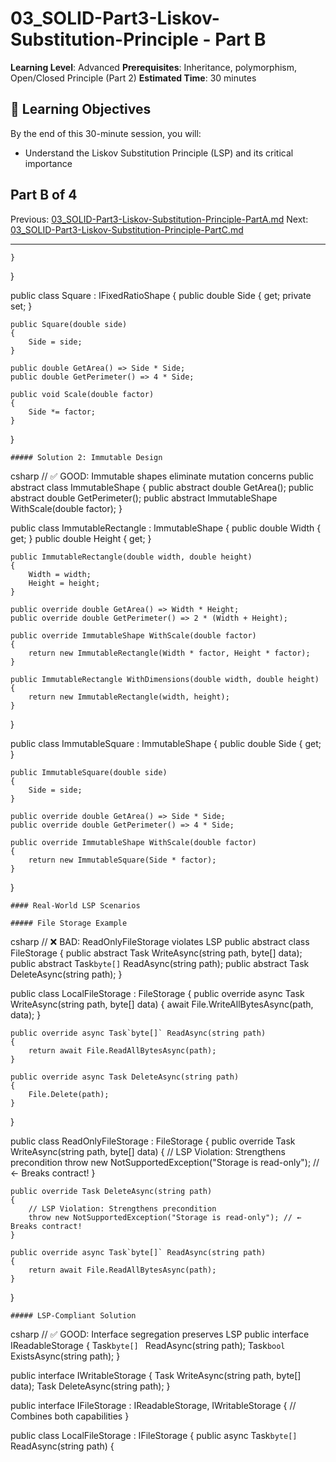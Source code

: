 # 03_SOLID-Part3-Liskov-Substitution-Principle - Part B

**Learning Level**: Advanced 
**Prerequisites**: Inheritance, polymorphism, Open/Closed Principle (Part 2) 
**Estimated Time**: 30 minutes 

## 🎯 Learning Objectives

By the end of this 30-minute session, you will:

- Understand the Liskov Substitution Principle (LSP) and its critical importance

## Part B of 4

Previous: [03_SOLID-Part3-Liskov-Substitution-Principle-PartA.md](03_SOLID-Part3-Liskov-Substitution-Principle-PartA.md)
Next: [03_SOLID-Part3-Liskov-Substitution-Principle-PartC.md](03_SOLID-Part3-Liskov-Substitution-Principle-PartC.md)

---

    }
}

public class Square : IFixedRatioShape
{
    public double Side { get; private set; }

    public Square(double side)
    {
        Side = side;
    }

    public double GetArea() => Side * Side;
    public double GetPerimeter() => 4 * Side;

    public void Scale(double factor)
    {
        Side *= factor;
    }
}

    ##### Solution 2: Immutable Design
csharp
// ✅ GOOD: Immutable shapes eliminate mutation concerns
public abstract class ImmutableShape
{
    public abstract double GetArea();
    public abstract double GetPerimeter();
    public abstract ImmutableShape WithScale(double factor);
}

public class ImmutableRectangle : ImmutableShape
{
    public double Width { get; }
    public double Height { get; }

    public ImmutableRectangle(double width, double height)
    {
        Width = width;
        Height = height;
    }

    public override double GetArea() => Width * Height;
    public override double GetPerimeter() => 2 * (Width + Height);

    public override ImmutableShape WithScale(double factor)
    {
        return new ImmutableRectangle(Width * factor, Height * factor);
    }

    public ImmutableRectangle WithDimensions(double width, double height)
    {
        return new ImmutableRectangle(width, height);
    }
}

public class ImmutableSquare : ImmutableShape
{
    public double Side { get; }

    public ImmutableSquare(double side)
    {
        Side = side;
    }

    public override double GetArea() => Side * Side;
    public override double GetPerimeter() => 4 * Side;

    public override ImmutableShape WithScale(double factor)
    {
        return new ImmutableSquare(Side * factor);
    }
}

    #### Real-World LSP Scenarios

    ##### File Storage Example
csharp
// ❌ BAD: ReadOnlyFileStorage violates LSP
public abstract class FileStorage
{
    public abstract Task WriteAsync(string path, byte[] data);
    public abstract Task`byte[]` ReadAsync(string path);
    public abstract Task DeleteAsync(string path);
}

public class LocalFileStorage : FileStorage
{
    public override async Task WriteAsync(string path, byte[] data)
    {
        await File.WriteAllBytesAsync(path, data);
    }

    public override async Task`byte[]` ReadAsync(string path)
    {
        return await File.ReadAllBytesAsync(path);
    }

    public override async Task DeleteAsync(string path)
    {
        File.Delete(path);
    }
}

public class ReadOnlyFileStorage : FileStorage
{
    public override Task WriteAsync(string path, byte[] data)
    {
        // LSP Violation: Strengthens precondition
        throw new NotSupportedException("Storage is read-only"); // ← Breaks contract!
    }

    public override Task DeleteAsync(string path)
    {
        // LSP Violation: Strengthens precondition 
        throw new NotSupportedException("Storage is read-only"); // ← Breaks contract!
    }

    public override async Task`byte[]` ReadAsync(string path)
    {
        return await File.ReadAllBytesAsync(path);
    }
}

    ##### LSP-Compliant Solution
csharp
// ✅ GOOD: Interface segregation preserves LSP
public interface IReadableStorage
{
    Task`byte[] ` ReadAsync(string path);
    Task`bool` ExistsAsync(string path);
}

public interface IWritableStorage
{
    Task WriteAsync(string path, byte[] data);
    Task DeleteAsync(string path);
}

public interface IFileStorage : IReadableStorage, IWritableStorage
{
    // Combines both capabilities
}

public class LocalFileStorage : IFileStorage
{
    public async Task`byte[]` ReadAsync(string path)
    {

